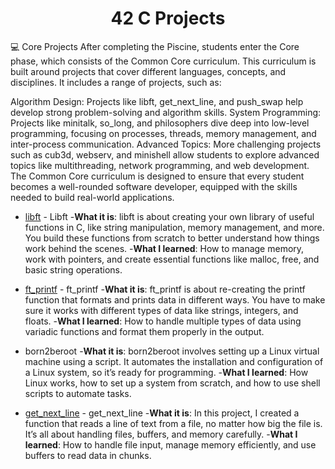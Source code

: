 <div align="center">

# 42 C Projects

</div>

💻 Core Projects
After completing the Piscine, students enter the Core phase, which consists of the Common Core curriculum. This curriculum is built around projects that cover different languages, concepts, and disciplines. It includes a range of projects, such as:

Algorithm Design: Projects like libft, get_next_line, and push_swap help develop strong problem-solving and algorithm skills.
System Programming: Projects like minitalk, so_long, and philosophers dive deep into low-level programming, focusing on processes, threads, memory management, and inter-process communication.
Advanced Topics: More challenging projects such as cub3d, webserv, and minishell allow students to explore advanced topics like multithreading, network programming, and web development.
The Common Core curriculum is designed to ensure that every student becomes a well-rounded software developer, equipped with the skills needed to build real-world applications.
</br>

- [libft](https://github.com/samiaamer/42projects/tree/ab7a5c56509d4157e3f43e82211aa38688fdde8b/core/libft) - Libft
    -**What it is**: libft is about creating your own library of useful functions in C, like string manipulation, memory management, and more. You build these functions from scratch to better understand how things work behind the scenes.
    -**What I learned**: How to manage memory, work with pointers, and create essential functions like malloc, free, and basic string operations.
  
- [ft_printf](https://github.com/samiaamer/42projects/tree/1c8cff8c5ae42a6b4ac0670e461f2ddd53035211/core/libft) - ft_printf
    -**What it is**: ft_printf is about re-creating the printf function that formats and prints data in different ways. You have to make sure it works with different types of data like strings, integers, and floats.
    -**What I learned**: How to handle multiple types of data using variadic functions and format them properly in the output.


- born2beroot
    -**What it is**: born2beroot involves setting up a Linux virtual machine using a script. It automates the installation and configuration of a Linux system, so it’s ready for programming.
    -**What I learned**: How Linux works, how to set up a system from scratch, and how to use shell scripts to automate tasks.
  
- [get_next_line](https://github.com/samiaamer/42projects/tree/1c8cff8c5ae42a6b4ac0670e461f2ddd53035211/core/GNL) - get_next_line
    -**What it is**: In this project, I created a function that reads a line of text from a file, no matter how big the file is. It’s all about handling files, buffers, and memory carefully.
    -**What I learned**: How to handle file input, manage memory efficiently, and use buffers to read data in chunks.
<br>
<br>
<br>


